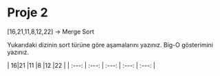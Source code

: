 # Proje 2
[16,21,11,8,12,22] -> Merge Sort

Yukarıdaki dizinin sort türüne göre aşamalarını yazınız.
Big-O gösterimini yazınız.


| 16|21 |11 |8 |12 |22 |
| :---: | :---: | :---: | :---: | :---: |
